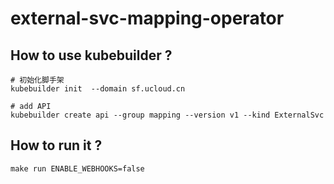 # external-svc-mapping-operator

## How to use kubebuilder ?

```
# 初始化脚手架
kubebuilder init  --domain sf.ucloud.cn

# add API
kubebuilder create api --group mapping --version v1 --kind ExternalSvc
```

## How to run it ?

```console
make run ENABLE_WEBHOOKS=false
```